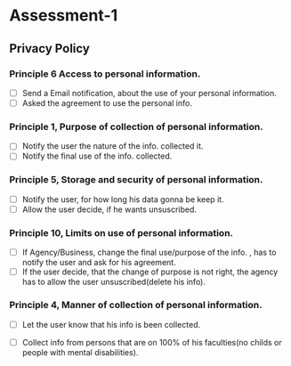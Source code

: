 # Assessment-1
 <!-- This is how you comment out something, notice the <!-- -->
## Privacy Policy
### Principle 6 Access to personal information.
<!-- probably overkill to send an email about this -->
- [ ] Send a Email notification, about the use of your personal information.
- [ ] Asked the agreement to use the personal info.

### Principle 1, Purpose of collection of personal information.
<!-- it's not all about informing th user of the how you use the info, it's more about how you know that you are meeting this principle. Can you think of a way to test that you are "on purpose" with respect to this? It's ok if this is tricky at the momment -->
- [ ] Notify the user the nature of the info. collected it.
- [ ] Notify the final use of the info. collected.

### Principle 5, Storage and security of personal information.

- [ ] Notify the user, for how long his data gonna be keep it. 
- [ ] Allow the user decide, if he wants unsuscribed. 

### Principle 10, Limits on use of personal information.

- [ ] If Agency/Business, change the final use/purpose of the info. , has to notify the user and ask for his agreement.
- [ ] If the user decide, that the change of purpose is not right, the agency has to allow the user unsuscribed(delete his info).

### Principle 4, Manner of collection of personal information.

- [ ] Let the user know that his info is been collected.
- [ ] Collect info from persons that are on 100% of his faculties(no childs or people with mental disabilities).




